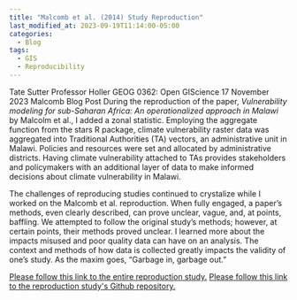 ```yaml
---
title: "Malcomb et al. (2014) Study Reproduction"
last_modified_at: 2023-09-19T11:14:00-05:00
categories:
  - Blog
tags:
  - GIS
  - Reproducibility
---
```


Tate Sutter
Professor Holler
GEOG 0362: Open GIScience
17 November 2023
Malcomb Blog Post
During the reproduction of the paper, *Vulnerability modeling for sub-Saharan Africa: An operationalized approach in Malawi* by Malcolm et al., I added a zonal statistic.
Employing the aggregate function from the stars R package, climate vulnerability raster data was aggregated into Traditional Authorities (TA) vectors, an administrative unit in Malawi. 
Policies and resources were set and allocated by administrative districts. 
Having climate vulnerability attached to TAs provides stakeholders and policymakers with an additional layer of data to make informed decisions about climate vulnerability in Malawi.

The challenges of reproducing studies continued to crystalize while I worked on the Malcomb et al. reproduction. 
When fully engaged, a paper’s methods, even clearly described, can prove unclear, vague, and, at points, baffling. 
We attempted to follow the original study’s methods; however, at certain points, their methods proved unclear. 
I learned more about the impacts misused and poor quality data can have on an analysis. 
 The context and methods of how data is collected greatly impacts the validity of one’s study.
As the maxim goes, “Garbage in, garbage out.” 

[Please follow this link to the entire reproduction study.](https://t-sutter.github.io/) 
[Please follow this link to the reproduction study's Github repository.](https://github.com/t-sutter/RPr-Malcomb-2014)